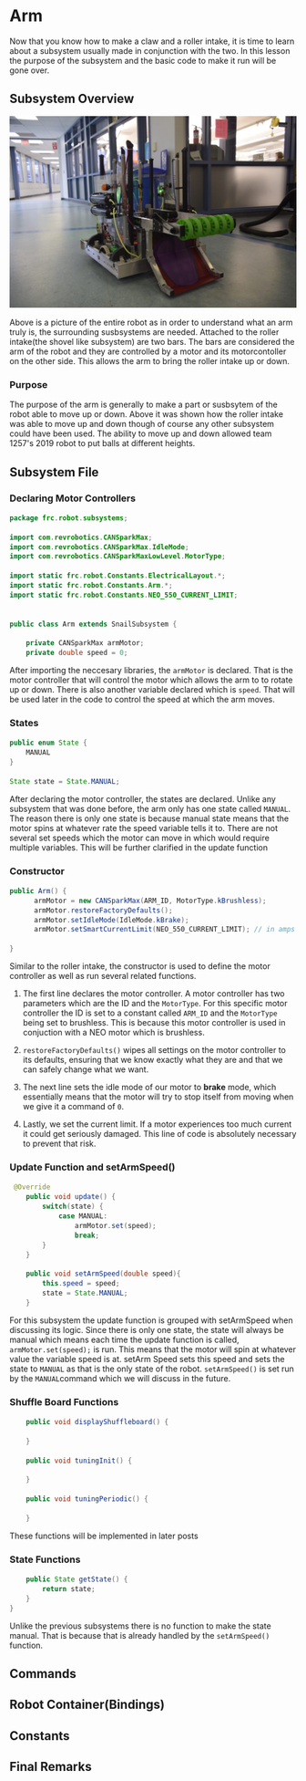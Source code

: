 # Arm

Now that you know how to make a claw and a roller intake, it is time to learn about a subsystem usually made in conjunction with the two. In this lesson the purpose of the subsystem and the basic code to make it run will be gone over.
## Subsystem Overview

![arm](img/2019Robot.jpg)

Above is a picture of the entire robot as in order to understand what an arm truly is, the surrounding susbsystems are needed. Attached to the roller intake(the shovel like subsystem) are two bars. The bars are considered the arm of the robot and they are controlled by a motor and its motorcontoller on the other side. This allows the arm to bring the roller intake up or down.

### Purpose

The purpose of the arm is generally to make a part or susbsytem of the robot able to move up or down. Above it was shown how the roller intake was able to move up and down though of course any other subsystem could have been used. The ability to move up and down allowed team 1257's 2019 robot to put balls at different heights.

## Subsystem File

### Declaring Motor Controllers
```java
package frc.robot.subsystems;

import com.revrobotics.CANSparkMax;
import com.revrobotics.CANSparkMax.IdleMode;
import com.revrobotics.CANSparkMaxLowLevel.MotorType;

import static frc.robot.Constants.ElectricalLayout.*;
import static frc.robot.Constants.Arm.*;
import static frc.robot.Constants.NEO_550_CURRENT_LIMIT;


public class Arm extends SnailSubsystem {

    private CANSparkMax armMotor;
    private double speed = 0;
```

After importing the neccesary libraries, the `armMotor` is declared. That is the motor controller that will control the motor which allows the arm to to rotate up or down. There is also another variable declared which is `speed`. That will be used later in the code to control the speed at which the arm moves.
### States
```java
public enum State {
    MANUAL
}

State state = State.MANUAL;
```
After declaring the motor controller, the states are declared. Unlike any subsystem that was done before, the arm only has one state called `MANUAL`. The reason there is only one state is because manual state means that the motor spins at whatever rate the speed variable tells it to. There are not several set speeds which the motor can move in which would require multiple variables. This will be further clarified in the update function
### Constructor

```java
public Arm() {
      armMotor = new CANSparkMax(ARM_ID, MotorType.kBrushless); 
      armMotor.restoreFactoryDefaults();
      armMotor.setIdleMode(IdleMode.kBrake);
      armMotor.setSmartCurrentLimit(NEO_550_CURRENT_LIMIT); // in amps
        
}
```

Similar to the roller intake, the constructor is used to define the motor controller as well as run several related functions. 

1. The first line declares the motor controller. A motor controller has two parameters which are the ID and the `MotorType`. For this specific motor controller the ID is set to a constant called `ARM_ID` and the `MotorType` being set to brushless. This is because this motor controller is used in conjuction with a NEO motor which is brushless.

2. `restoreFactoryDefaults()` wipes all settings on the motor controller to its defaults, ensuring that we know exactly what they are and that we can safely change what we want.

3. The next line sets the idle mode of our motor to **brake** mode, which essentially means that the motor will try to stop itself from moving when we give it a command of `0`.

4. Lastly, we set the current limit. If a motor experiences too much current it could get seriously damaged. This line of code is absolutely necessary to prevent that risk. 
 

### Update Function and setArmSpeed()
```java
 @Override
    public void update() {
        switch(state) {
            case MANUAL:
                armMotor.set(speed);
                break;
        }
    }
    
    public void setArmSpeed(double speed){
        this.speed = speed;
        state = State.MANUAL;
    }
```
For this subsystem the update function is grouped with setArmSpeed when discussing its logic. Since there is only one state, the state will always be manual which means each time the update function is called, `armMotor.set(speed);` is run. This means that the motor will spin at whatever value the variable speed is at. setArm Speed sets this speed and sets the state to `MANUAL` as that is the only state of the robot. `setArmSpeed()` is set run by the `MANUAL`command which we will discuss in the future.
### Shuffle Board Functions

```java
    public void displayShuffleboard() {
      
    }

    public void tuningInit() {

    }

    public void tuningPeriodic() {

    }
```
These functions will be implemented in later posts

### State Functions

```java
    public State getState() {
        return state;
    }
}
```
Unlike the previous subsystems there is no function to make the state manual. That is because that is already handled by the `setArmSpeed()` function.

## Commands


## Robot Container(Bindings)
## Constants
## Final Remarks
